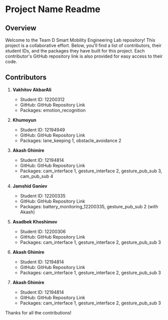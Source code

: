 # Project Name Readme

## Overview

Welcome to the Team D Smart Mobility Engineering Lab repository! This project is a collaborative effort. Below, you'll find a list of contributors, their student IDs, and the packages they have built for this project. Each contributor's GitHub repository link is also provided for easy access to their code.

## Contributors

1. **Vakhitov AkbarAli**
   - Student ID: 12200312
   - GitHub: GitHub Repository Link
   - Packages: emotion_recognition

2. **Khumoyun**
   - Student ID: 12194949
   - GitHub: GitHub Repository Link
   - Packages: lane_keeping 1, obstacle_avoidance 2

4. **Akash Ghimire**
   - Student ID: 12194814
   - GitHub: GitHub Repository Link
   - Packages: cam_interface 1, gesture_interface 2, gesture_pub_sub 3, cam_pub_sub 4
5. **Jamshid Ganiev**
   - Student ID: 12200335
   - GitHub: GitHub Repository Link
   - Packages: battery_monitoring_12200335, gesture_pub_sub 2 (with Akash)
6. **Asadbek Khoshimov**
   - Student ID: 12200306
   - GitHub: GitHub Repository Link
   - Packages: cam_interface 1, gesture_interface 2, gesture_pub_sub 3
7. **Akash Ghimire**
   - Student ID: 12194814
   - GitHub: GitHub Repository Link
   - Packages: cam_interface 1, gesture_interface 2, gesture_pub_sub 3
8. **Akash Ghimire**
   - Student ID: 12194814
   - GitHub: GitHub Repository Link
   - Packages: cam_interface 1, gesture_interface 2, gesture_pub_sub 3

Thanks for all the contributions!
